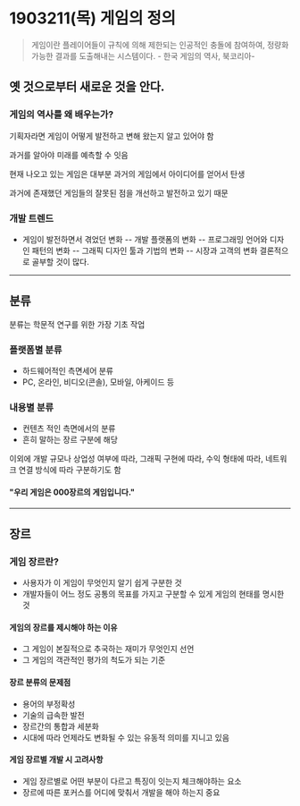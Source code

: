 # 1903211(목) 게임의 정의

> 게임이란 플레이어들이 규칙에 의해 제한되는 인공적인 충돌에 참여하여, 정량화 가능한 결과를 도출해내는 시스템이다. - 한국 게임의 역사, 북코리아-

## 옛 것으로부터 새로운 것을 안다.

### 게임의 역사를 왜 배우는가?

기획자라면 게임이 어떻게 발전하고 변해 왔는지 알고 있어야 함

과거를 알아야 미래를 예측할 수 잇음

현재 나오고 있는 게임은 대부분 과거의 게임에서 아이디어를 얻어서 탄생

과거에 존재했던 게임들의 잘못된 점을 개선하고 발전하고 있기 때문

### 개발 트렌드
- 게임이 발전하면서 겪었던 변화
-- 개발 플랫폼의 변화
-- 프로그래밍 언어와 디자인 패턴의 변화
-- 그래픽 디자인 툴과 기법의 변화
-- 시장과 고객의 변화
결론적으로 골부할 것이 많다.

---

## 분류

분류는 학문적 연구를 위한 가장 기초 작업

### 플랫폼별 분류
- 하드웨어적인 측면세어 분류
- PC, 온라인, 비디오(콘솔), 모바일, 아케이드 등

### 내용별 분류
- 컨텐츠 적인 측면에서의 분류
- 흔히 말하는 장르 구분에 해당

이외에 개발 규모나 상업성 여부에 따라, 그래픽 구현에 따라, 수익 형태에 따라, 네트워크 연결 방식에 따라 구분하기도 함

#### "우리 게임은 000장르의 게임입니다."

---

## 장르

### 게임 장르란?
- 사용자가 이 게임이 무엇인지 알기 쉽게 구분한 것
- 개발자들이 어느 정도 공통의 목표를 가지고 구분할 수 있게 게임의 현태를 명시한 것

#### 게임의 장르를 제시해야 하는 이유
- 그 게임이 본질적으로 추국하는 재미가 무엇인지 선언
- 그 게임의 객관적인 평가의 척도가 되는 기준

#### 장르 분류의 문제점
- 용어의 부정확성
- 기술의 급속한 발전
- 장르간의 통합과 세분화
- 시대에 따라 언제라도 변화될 수 있는 유동적 의미를 지니고 있음


#### 게임 장르별 개발 시 고려사항

- 게임 장르별로 어떤 부분이 다르고 특징이 잇는지 체크해야하는 요소
- 장르에 따른 포커스를 어디에 맞춰서 개발을 해야 하는지 중요
